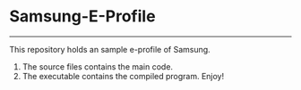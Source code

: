 # Samsung-E-Profile
__________________________________________________
This repository holds an sample e-profile of Samsung.


1. The source files contains the main code. 
2. The executable contains the compiled program. Enjoy!
